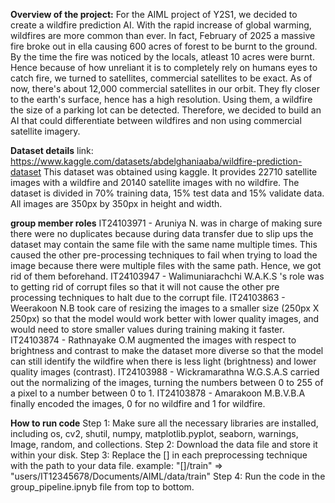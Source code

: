 **Overview of the project:**
For the AIML project of Y2S1, we decided to create a wildfire prediction AI. With the rapid increase of global warming, wildfires are more common than ever. In fact, February of 2025 a massive fire broke out in ella causing 600 acres of forest to be burnt to the ground. By the time the fire was noticed by the locals, atleast 10 acres were burnt. 
Hence because of how unreliant it is to completely rely on humans eyes to catch fire, we turned to satellites, commercial satellites to be exact. As of now, there's about 12,000 commercial satellites in our orbit. They fly closer to the earth's surface, hence has a high resolution. Using them, a wildfire the size of a parking lot can be detected. Therefore, we decided to build an AI that could differentiate between wildfires and non using commercial satellite imagery.

**Dataset details**
link: https://www.kaggle.com/datasets/abdelghaniaaba/wildfire-prediction-dataset
This dataset was obtained using kaggle. It provides 22710 satellite images with a wildfire and  20140 satellite images with no wildfire. The dataset is divided in 70% training data, 15% test data and 15% validate data. All images are 350px by 350px in height and width.

**group member roles**
IT24103971 - Aruniya N. was in charge of making sure there were no duplicates because during data transfer due to slip ups the dataset may contain the same file with the same name multiple times. This caused the other pre-processing techniques to fail when trying to load the image because there were multiple files with the same path. Hence, we got rid of them beforehand.
IT24103947 - Walimuniarachchi W.A.K.S 's role was to getting rid of corrupt files so that it will not cause the other pre processing techniques to halt due to the corrupt file.
IT24103863 - Weerakoon N.B took care of resizing the images to a smaller size (250px X 250px) so that the model would work better with lower quality images, and would need to store smaller values during training making it faster.
IT24103874 - Rathnayake O.M augmented the images with respect to brightness and contrast to make the dataset more diverse so that the model can still identify the wildfire when there is less light (brightness) and lower quality images (contrast).
IT24103988 - Wickramarathna W.G.S.A.S carried out the normalizing of the images, turning the numbers between 0 to 255 of a pixel to a number between 0 to 1.
IT24103878 - Amarakoon M.B.V.B.A finally encoded the images, 0 for no wildfire and 1 for wildfire.

**How to run code**
Step 1: Make sure all the necessary libraries are installed, including os, cv2, shutil, numpy, matplotlib.pyplot, seaborn, warnings, Image, random, and collections.
Step 2: Download the data file and store it within your disk.
Step 3: Replace the [] in each preprocessing technique with the path to your data file. example: "[]/train" => "users/IT12345678/Documents/AIML/data/train"
Step 4: Run the code in the group_pipeline.ipnyb file from top to bottom.
